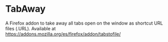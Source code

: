 # TabAway
A Firefox addon to take away all tabs open on the window as shortcut URL files (.URL). 
Available at https://addons.mozilla.org/es/firefox/addon/tabstofile/
